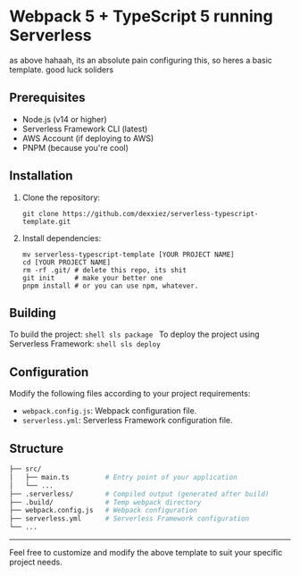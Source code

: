 # Webpack 5 + TypeScript 5 running Serverless

as above hahaah, its an absolute pain configuring this, so heres a basic template. good luck soliders

## Prerequisites

- Node.js (v14 or higher)
- Serverless Framework CLI (latest)
- AWS Account (if deploying to AWS)
- PNPM (because you're cool)

## Installation

1. Clone the repository:

   ```shell
   git clone https://github.com/dexxiez/serverless-typescript-template.git
   ```

2. Install dependencies:
   ```shell
   mv serverless-typescript-template [YOUR PROJECT NAME]
   cd [YOUR PROJECT NAME]
   rm -rf .git/ # delete this repo, its shit
   git init     # make your better one
   pnpm install # or you can use npm, whatever.
   ```

## Building

To build the project:
`shell
    sls package
    `
To deploy the project using Serverless Framework:
`shell
    sls deploy
    `

## Configuration

Modify the following files according to your project requirements:

- `webpack.config.js`: Webpack configuration file.
- `serverless.yml`: Serverless Framework configuration file.

## Structure

```bash
├── src/
│   ├── main.ts         # Entry point of your application
│   └── ...
├── .serverless/        # Compiled output (generated after build)
├── .build/             # Temp webpack directory
├── webpack.config.js   # Webpack configuration
├── serverless.yml      # Serverless Framework configuration
└── ...
```

---

Feel free to customize and modify the above template to suit your specific project needs.
